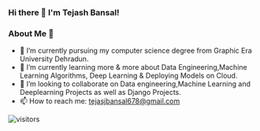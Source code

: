 ### Hi there 👋 I'm Tejash Bansal!

### About Me 🚀
- 🔭 I’m currently pursuing my computer science degree from Graphic Era University Dehradun.
- 🌱 I’m currently learning more & more about Data Engineering,Machine Learning Algorithms, Deep Learning & Deploying Models on Cloud.
- 👯 I’m looking to collaborate on Data engineering,Machine Learning and Deeplearning Projects as well as Django Projects.
- 📫 How to reach me: tejasjbansal678@gmail.com

![visitors](https://visitor-badge.laobi.icu/badge?page_id=tejasjbansal.tejasjbansal)
<!--
**tejasjbansal/tejasjbansal** is a ✨ _special_ ✨ repository because its `README.md` (this file) appears on your GitHub profile.

Here are some ideas to get you started:

- 🔭 I’m currently working on ...
- 🌱 I’m currently learning ...
- 👯 I’m looking to collaborate on ...
- 🤔 I’m looking for help with ...
- 💬 Ask me about ...
- 📫 How to reach me: ...
- 😄 Pronouns: ...
- ⚡ Fun fact: ...
-->
